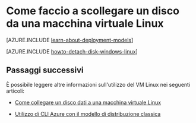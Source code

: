 <properties
    pageTitle="Scollegare un disco da una VM Linux | Microsoft Azure"
    description="Informazioni su come scollegare un disco di dati da una macchina virtuale Azure creata utilizzando il modello di distribuzione classica."
    services="virtual-machines-linux"
    documentationCenter=""
    authors="iainfoulds"
    manager="timlt"
    editor=""
    tags="azure-service-management"/>

<tags
    ms.service="virtual-machines-linux"
    ms.workload="infrastructure-services"
    ms.tgt_pltfrm="vm-linux"
    ms.devlang="na"
    ms.topic="article"
    ms.date="08/23/2016"
    ms.author="iainfou"/>

# <a name="how-to-detach-a-disk-from-a-linux-virtual-machine"></a>Come faccio a scollegare un disco da una macchina virtuale Linux

[AZURE.INCLUDE [learn-about-deployment-models](../../includes/learn-about-deployment-models-classic-include.md)]

[AZURE.INCLUDE [howto-detach-disk-windows-linux](../../includes/howto-detach-disk-linux.md)]

## <a name="next-steps"></a>Passaggi successivi
È possibile leggere altre informazioni sull'utilizzo del VM Linux nei seguenti articoli:

- [Come collegare un disco dati a una macchina virtuale Linux](virtual-machines-linux-classic-attach-disk.md)

- [Utilizzo di CLI Azure con il modello di distribuzione classica](../virtual-machines-command-line-tools.md)